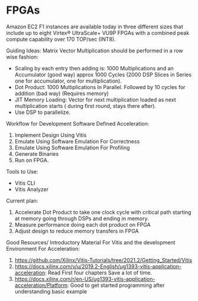 # FPGAs
Amazon EC2 F1 instances are available today in three different sizes that include up to eight Virtex® UltraScale+ VU9P FPGAs with a combined peak compute capability over 170 TOP/sec (INT8). 

Guiding Ideas:
Matrix Vector Multiplication should be performed in a row wise fashion:
  - Scaling by each entry then adding is: 1000 Multiplications and an Accumulator (good way) approx 1000 Cycles (2000 DSP Slices in Series one for accumulator, one for multiplication). 
  - Dot Product: 1000 Multiplications In Parallel. Followed by 10 cycles for addition (bad way) (Requires memory)
  - JIT Memory Loading: Vector for next multiplication loaded as next multiplication starts ( during first round, stays there after).
  - Use DSP to parallelize.

Workflow for Development Software Defined Acceleration:
  1. Implement Design Using Vitis
  2. Emulate Using Software Emulation For Correctness
  3. Emulate Using Software Emulation For Profiling
  4. Generate Binaries
  5. Run on FPGA.

Tools to Use:
  - Vitis CLI
  - Vitis Analyzer

Current plan:
  1. Accelerate Dot Product to take one clock cycle with critical path starting at memory going through DSPs and ending in memory.
  2. Measure performance doing each dot product on FPGA
  3. Adjust design to reduce memory transfers in FPGA

Good Resources/ Introductory Material For Vitis and the development Environment For Acceleration:
  1. https://github.com/Xilinx/Vitis-Tutorials/tree/2021.2/Getting_Started/Vitis
  2. https://docs.xilinx.com/v/u/2019.2-English/ug1393-vitis-application-acceleration: Read First four chapters Save a lot of time.
  3. https://docs.xilinx.com/r/en-US/ug1393-vitis-application-acceleration/Platform: Good to get started programming after understanding basic example
